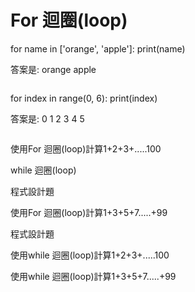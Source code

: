 # For 迴圈(loop)
for name in ['orange', 'apple']:
	print(name)
  
  答案是:
orange
apple
  
 `````
 `````

for index in range(0, 6):
	print(index)
        
 答案是:
0
1
2
3
4
5 

````
```` 

使用For 迴圈(loop)計算1+2+3+.....100


while 迴圈(loop)


程式設計題


使用For 迴圈(loop)計算1+3+5+7.....+99



程式設計題



使用while 迴圈(loop)計算1+2+3+.....100




使用while 迴圈(loop)計算1+3+5+7.....+99
